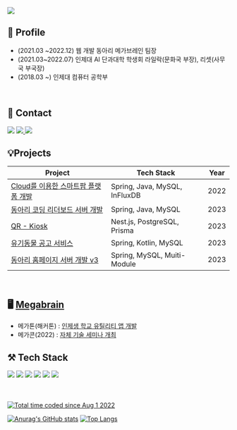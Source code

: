 ![](https://github-profile-summary-cards.vercel.app/api/cards/profile-details?username=MoonSangWon&theme=white)

## 📌 Profile

- (2021.03 ~2022.12) 웹 개발 동아리 메가브레인 팀장
- (2021.03~2022.07) 인제대 AI 단과대학 학생회 라일락(문화국 부장), 리셋(사무국 부국장)
- (2018.03 ~) 인제대 컴퓨터 공학부
<br>

## 📩 Contact

<a href="https://velog.io/@kuim75">
<img src="https://img.shields.io/badge/Velog-20C997?style=for-the-badge&logo=Velog&logoColor=white"/></a>
    <a href="https://curious-bubbler-f7d.notion.site/HOME-97b90076e25c4f91a84ae7e04028819c" target="_blank"><img src="https://img.shields.io/badge/Notion-000000?style=for-the-badge&logo=Notion&logoColor=white"/>
<a href="https://moon125774@gmail.com" target="_blank"><img src="https://img.shields.io/badge/gmail-ffffff?style=for-the-badge&logo=gmail&logoColor=Red"/></a>
<br>

## 💡Projects

| Project                                                                                   | Tech Stack                    | Year |
| ----------------------------------------------------------------------------------------- | ----------------------------- | ---- |
| [Cloud를 이용한 스마트팜 플랫폼 개발](https://github.com/Cloud-Farmer/backend)            | Spring, Java, MySQL, InFluxDB | 2022 |
| [동아리 코딩 리더보드 서버 개발](https://github.com/inje-megabrain/Mega-Waka-Board-be-v3) | Spring, Java, MySQL           | 2023 |
| [QR - Kiosk](https://github.com/jadru/qr-kiosk)                                           | Nest.js, PostgreSQL, Prisma   | 2023 |
| [유기동물 공고 서비스](https://github.com/ToyPJ-MC/abandoned-pets-be)                     | Spring, Kotlin, MySQL         | 2023 |
| [동아리 홈페이지 서버 개발 v3](https://github.com/inje-megabrain/megabrain-apps-be)       | Spring, MySQL, Muiti-Module   | 2023 |
<br>
    
## 🖥️ [Megabrain](https://www.megabrain.kr/)

- 메가톤(해커톤) : [인제생 학교 유틸리티 앱 개발](https://www.megabrain.kr/899fefaf96624cbc9127a7e073c60309)
- 메가콘(2022) : [자체 기술 세미나 개최](https://official-website-megabrain.vercel.app/con-2022)
  <br>

## ⚒️ Tech Stack

<p align="left" display="inline-block">
  <img src="https://img.shields.io/badge/JAVA-007396?style=for-the-badge&logo=java&logoColor=white"> 
    <img src="https://img.shields.io/badge/Spring-6DB33F?style=for-the-badge&logo=Spring&logoColor=white">
    <img src="https://img.shields.io/badge/SpringBoot-6DB33F?style=for-the-badge&logo=SpringBoot&logoColor=white">
<img src="https://img.shields.io/badge/kotiln-5F00FF?style=for-the-badge&logo=kotiln&logoColor=white">
<img src="https://img.shields.io/badge/mysql-FFFFFF?style=for-the-badge&logo=mysql&logoColor=black">
<img src="https://img.shields.io/badge/postgresql-4374D9?style=for-the-badge&logo=postgresql&logoColor=white">
<br><br><br><br>
<a href="https://wakatime.com/@182dff72-168b-467b-ad05-30feb9d9a130"><img src="https://wakatime.com/badge/user/182dff72-168b-467b-ad05-30feb9d9a130.svg" alt="Total time coded since Aug 1 2022" /></a>

[![Anurag's GitHub stats](https://github-readme-stats.vercel.app/api?username=moonsangwon)](https://github.com/moonsangwon/github-readme-stats)
[![Top Langs](https://github-readme-stats.vercel.app/api/top-langs/?username=moonsangwon&layout=compact)](https://github.com/anuraghazra/github-readme-stats)
<br><br>
